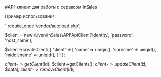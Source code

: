 #API-клиент для работы с сервисом InSales

Пример использования:

`
require_once 'vendor/autoload.php';

$client = new \Liven\InSales\API\ApiClient('identity', 'password', 'host_name');

$client->createClient(
[
    'client' => [
        'name' => uniqid(),
        'surname' => uniqid(),
        'middlename' => uniqid(),
    ]
]
);

$client->getClient($id);
$client->getClients();
$client->updateClient($id, $data);
$client->removeClient($id);
`